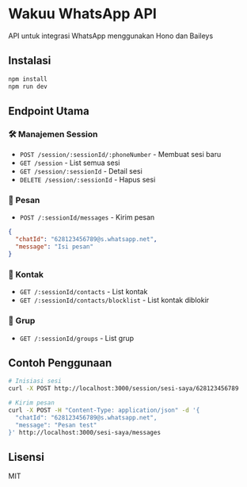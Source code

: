 # Wakuu WhatsApp API

API untuk integrasi WhatsApp menggunakan Hono dan Baileys

## Instalasi
```bash
npm install
npm run dev
```

## Endpoint Utama

### 🛠 Manajemen Session
- `POST /session/:sessionId/:phoneNumber` - Membuat sesi baru
- `GET /session` - List semua sesi
- `GET /session/:sessionId` - Detail sesi
- `DELETE /session/:sessionId` - Hapus sesi

### 💬 Pesan
- `POST /:sessionId/messages` - Kirim pesan
```json
{
  "chatId": "628123456789@s.whatsapp.net",
  "message": "Isi pesan"
}
```

### 📱 Kontak
- `GET /:sessionId/contacts` - List kontak
- `GET /:sessionId/contacts/blocklist` - List kontak diblokir

### 👥 Grup
- `GET /:sessionId/groups` - List grup

## Contoh Penggunaan
```bash
# Inisiasi sesi
curl -X POST http://localhost:3000/session/sesi-saya/628123456789

# Kirim pesan
curl -X POST -H "Content-Type: application/json" -d '{
  "chatId": "628123456789@s.whatsapp.net",
  "message": "Pesan test"
}' http://localhost:3000/sesi-saya/messages
```

## Lisensi
MIT
